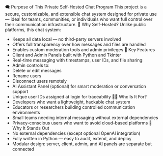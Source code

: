 🗨️ Purpose of This Private Self-Hosted Chat Program
This project is a secure, customizable, and extensible chat system designed for private use — ideal for teams, communities, or individuals who want full control over their communication infrastructure.
🔐 Why Self-Hosted?
Unlike public platforms, this chat system:
- Keeps all data local — no third-party servers involved
- Offers full transparency over how messages and files are handled
- Enables custom moderation tools and admin privileges
🧰 Key Features
- Client and Admin Panels built with Python and Tkinter
- Real-time messaging with timestamps, user IDs, and file sharing
- Admin controls to:
- Delete or edit messages
- Rename users
- Disconnect users remotely
- AI Assistant Panel (optional) for smart moderation or conversation support
- Unique user IDs assigned at login for traceability
🧑‍💼 Who Is It For?
- Developers who want a lightweight, hackable chat system
- Educators or researchers building controlled communication environments
- Small teams needing internal messaging without external dependencies
- Privacy-conscious users who want to avoid cloud-based platforms
🚀 Why It Stands Out
- No external dependencies (except optional OpenAI integration)
- Fully written in Python — easy to audit, extend, and deploy
- Modular design: server, client, admin, and AI panels are separate but connected
